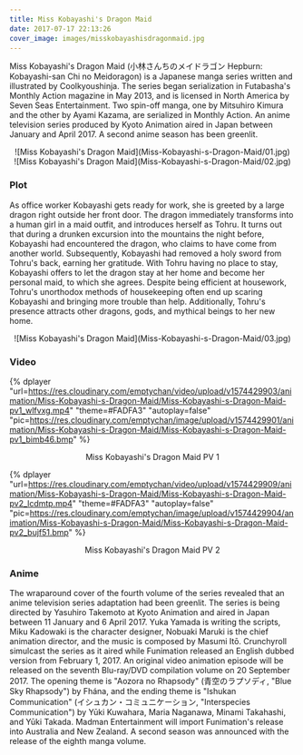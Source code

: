 ```yaml
---
title: Miss Kobayashi's Dragon Maid
date: 2017-07-17 22:13:26
cover_image: images/misskobayashisdragonmaid.jpg
---
```

Miss Kobayashi's Dragon Maid (小林さんちのメイドラゴン Hepburn: Kobayashi-san Chi no Meidoragon) is a Japanese manga series written and illustrated by Coolkyoushinja. The series began serialization in Futabasha's Monthly Action magazine in May 2013, and is licensed in North America by Seven Seas Entertainment. Two spin-off manga, one by Mitsuhiro Kimura and the other by Ayami Kazama, are serialized in Monthly Action. An anime television series produced by Kyoto Animation aired in Japan between January and April 2017. A second anime season has been greenlit.

<center>![Miss Kobayashi's Dragon Maid](Miss-Kobayashi-s-Dragon-Maid/01.jpg)</center>

<center>![Miss Kobayashi's Dragon Maid](Miss-Kobayashi-s-Dragon-Maid/02.jpg)</center>

### Plot
As office worker Kobayashi gets ready for work, she is greeted by a large dragon right outside her front door. The dragon immediately transforms into a human girl in a maid outfit, and introduces herself as Tohru. It turns out that during a drunken excursion into the mountains the night before, Kobayashi had encountered the dragon, who claims to have come from another world. Subsequently, Kobayashi had removed a holy sword from Tohru's back, earning her gratitude. With Tohru having no place to stay, Kobayashi offers to let the dragon stay at her home and become her personal maid, to which she agrees. Despite being efficient at housework, Tohru's unorthodox methods of housekeeping often end up scaring Kobayashi and bringing more trouble than help. Additionally, Tohru's presence attracts other dragons, gods, and mythical beings to her new home.

<center>![Miss Kobayashi's Dragon Maid](Miss-Kobayashi-s-Dragon-Maid/03.jpg)</center>

### Video

{% dplayer "url=https://res.cloudinary.com/emptychan/video/upload/v1574429903/animation/Miss-Kobayashi-s-Dragon-Maid/Miss-Kobayashi-s-Dragon-Maid-pv1_wlfvxg.mp4"  "theme=#FADFA3" "autoplay=false" "pic=https://res.cloudinary.com/emptychan/image/upload/v1574429901/animation/Miss-Kobayashi-s-Dragon-Maid/Miss-Kobayashi-s-Dragon-Maid-pv1_bimb46.bmp" %}
<center>Miss Kobayashi's Dragon Maid PV 1</center>

{% dplayer "url=https://res.cloudinary.com/emptychan/video/upload/v1574429909/animation/Miss-Kobayashi-s-Dragon-Maid/Miss-Kobayashi-s-Dragon-Maid-pv2_lcdmtp.mp4"  "theme=#FADFA3" "autoplay=false" "pic=https://res.cloudinary.com/emptychan/image/upload/v1574429904/animation/Miss-Kobayashi-s-Dragon-Maid/Miss-Kobayashi-s-Dragon-Maid-pv2_bujf51.bmp" %}
<center>Miss Kobayashi's Dragon Maid PV 2</center>

### Anime
The wraparound cover of the fourth volume of the series revealed that an anime television series adaptation had been greenlit. The series is being directed by Yasuhiro Takemoto at Kyoto Animation and aired in Japan between 11 January and 6 April 2017. Yuka Yamada is writing the scripts, Miku Kadowaki is the character designer, Nobuaki Maruki is the chief animation director, and the music is composed by Masumi Itō. Crunchyroll simulcast the series as it aired while Funimation released an English dubbed version from February 1, 2017. An original video animation episode will be released on the seventh Blu-ray/DVD compilation volume on 20 September 2017. The opening theme is "Aozora no Rhapsody" (青空のラプソディ, "Blue Sky Rhapsody") by Fhána, and the ending theme is "Ishukan Communication" (イシュカン・コミュニケーション, "Interspecies Communication") by Yūki Kuwahara, Maria Naganawa, Minami Takahashi, and Yūki Takada. Madman Entertainment will import Funimation's release into Australia and New Zealand. A second season was announced with the release of the eighth manga volume.